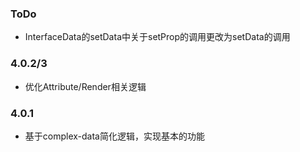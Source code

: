 ### ToDo
- InterfaceData的setData中关于setProp的调用更改为setData的调用

### 4.0.2/3
- 优化Attribute/Render相关逻辑

### 4.0.1
- 基于complex-data简化逻辑，实现基本的功能
